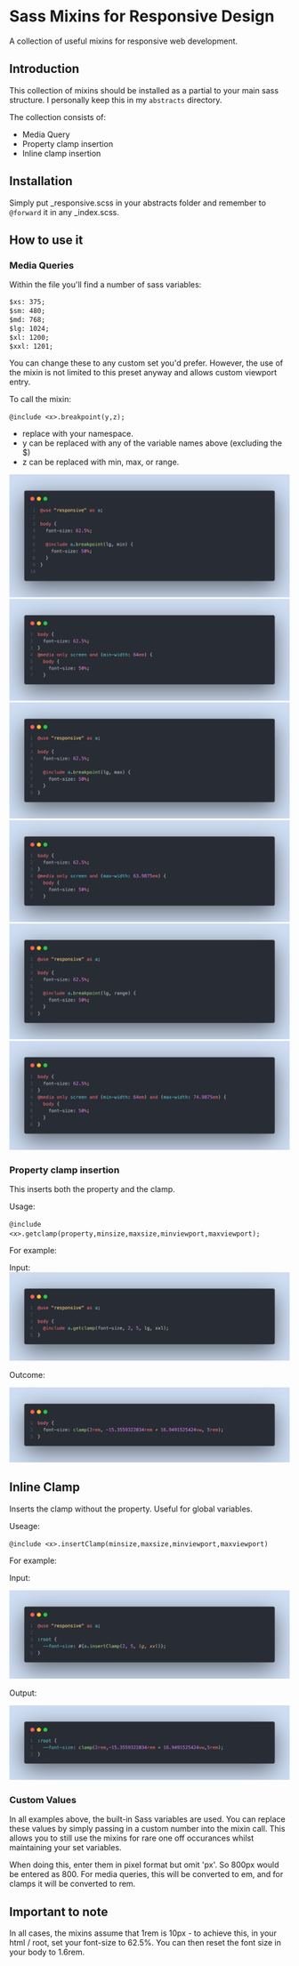 # Sass Mixins for Responsive Design

A collection of useful mixins for responsive web development.

## Introduction

This collection of mixins should be installed as a partial to your main sass structure. I personally keep this in my `abstracts` directory.

The collection consists of:

- Media Query
- Property clamp insertion
- Inline clamp insertion

## Installation

Simply put \_responsive.scss in your abstracts folder and remember to `@forward` it in any \_index.scss.

## How to use it

### Media Queries

Within the file you'll find a number of sass variables:

```
$xs: 375;
$sm: 480;
$md: 768;
$lg: 1024;
$xl: 1200;
$xxl: 1201;
```

You can change these to any custom set you'd prefer. However, the use of the mixin is not limited to this preset anyway and allows custom viewport entry.

To call the mixin:

`@include <x>.breakpoint(y,z);`

- replace <x> with your namespace.
- y can be replaced with any of the variable names above (excluding the $)
- z can be replaced with min, max, or range.

![alt text](/img/resp-ex-1-pre.png)
![alt text](/img/resp-ex-1.png)
![alt text](/img/resp-ex-2-pre.png)
![alt text](/img/resp-ex-2.png)
![alt text](/img/resp-ex-3-pre.png)
![alt text](/img/resp-ex-3.png)

### Property clamp insertion

This inserts both the property and the clamp.

Usage:

`@include <x>.getclamp(property,minsize,maxsize,minviewport,maxviewport);`

For example:

Input:
![alt text](/img/resp-ex-4-pre.png)

Outcome:

![alt text](/img/resp-ex-4.png)

## Inline Clamp

Inserts the clamp without the property. Useful for global variables.

Useage:

`@include <x>.insertClamp(minsize,maxsize,minviewport,maxviewport)`

For example:

Input:

![alt text](/img/resp-ex-5-pre.png)

Output:

![alt text](/img/resp-ex-5.png)

### Custom Values

In all examples above, the built-in Sass variables are used. You can replace these values by simply passing in a custom number into the mixin call. This allows you to still use the mixins for rare one off occurances whilst maintaining your set variables.

When doing this, enter them in pixel format but omit 'px'. So 800px would be entered as 800. For media queries, this will be converted to em, and for clamps it will be converted to rem.

## Important to note

In all cases, the mixins assume that 1rem is 10px - to achieve this, in your html / root, set your font-size to 62.5%. You can then reset the font size in your body to 1.6rem.
